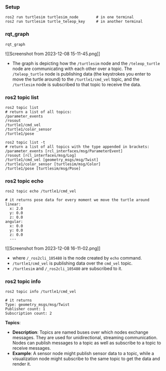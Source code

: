 ### Setup
```shell
ros2 run turtlesim turtlesim_node        # in one terminal
ros2 run turtlesim turtle_teleop_key     # in another terminal
```
### rqt_graph
```shell
rqt_graph
```
![[Screenshot from 2023-12-08 15-11-45.png]]
- The graph is depicting how the `/turtlesim` node and the `/teleop_turtle` node are communicating with each other over a topic. The `/teleop_turtle` node is publishing data (the keystrokes you enter to move the turtle around) to the `/turtle1/cmd_vel` topic, and the `/turtlesim` node is subscribed to that topic to receive the data.
### ros2 topic list
```shell
ros2 topic list
# return a list of all topics:
/parameter_events
/rosout
/turtle1/cmd_vel
/turtle1/color_sensor
/turtle1/pose
```
```shell
ros2 topic list -t
# return a list of all topics with the type appended in brackets:
/parameter_events [rcl_interfaces/msg/ParameterEvent]
/rosout [rcl_interfaces/msg/Log]
/turtle1/cmd_vel [geometry_msgs/msg/Twist]
/turtle1/color_sensor [turtlesim/msg/Color]
/turtle1/pose [turtlesim/msg/Pose]

```
### ros2 topic echo
```shell
ros2 topic echo /turtle1/cmd_vel

# it returns pose data for every moment we move the turtle around
linear:
  x: 2.0
  y: 0.0
  z: 0.0
angular:
  x: 0.0
  y: 0.0
  z: 0.0
  ---
```
![[Screenshot from 2023-12-08 16-11-02.png]]
- where `/_ros2cli_105480` is the node created by `echo` command.
- `/turtle1/cmd_vel` is publishing data over the  `cmd_vel` topic.
- `/turtlesim` and `/_ros2cli_105480` are subscribed to it.
### ros2 topic info
```shell
ros2 topic info /turtle1/cmd_vel

# it returns
Type: geometry_msgs/msg/Twist
Publisher count: 1
Subscription count: 2
```


**Topics**:
- **Description**: Topics are named buses over which nodes exchange messages. They are used for unidirectional, streaming communication. Nodes can publish messages to a topic as well as subscribe to a topic to receive messages.
- **Example**: A sensor node might publish sensor data to a topic, while a visualization node might subscribe to the same topic to get the data and render it.